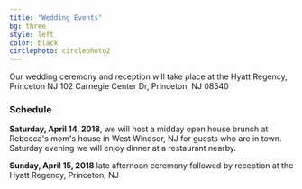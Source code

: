 ```yaml
---
title: "Wedding Events"
bg: three
style: left
color: black
circlephoto: circlephoto2
---
```

Our wedding ceremony and reception will take place at the Hyatt Regency, Princeton NJ 
102 Carnegie Center Dr, Princeton, NJ 08540

### Schedule

**Saturday, April 14, 2018**, we will host a midday open house brunch at Rebecca's mom's house in West Windsor, NJ for guests who are in town. Saturday evening we will enjoy dinner at a restaurant nearby.

**Sunday, April 15, 2018** late afternoon ceremony followed by reception at the Hyatt Regency, Princeton, NJ
